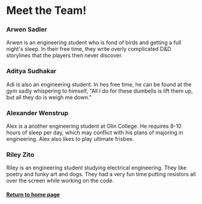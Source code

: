 # Meet the Team!

### Arwen Sadler

Arwen is an engineering student who is fond of birds and getting a full night's sleep. In their free time,
they write overly complicated D&D storylines that the players then never discover.

### Aditya Sudhakar

Adi is also an engineering student. In hes free time, he can be found at the gym sadly whispering to himself, "All I do for these dumbells is lift them up, but all they do is weigh me down."

### Alexander Wenstrup

Alex is a another engineering student at Olin College. He requires 8-10 hours of sleep per day, 
which may conflict with his plans of majoring in engineering. Alex also likes to play ultimate frisbee.

### Riley Zito

Riley is an engineering student studying electrical engineering. They like poetry and funky art
and dogs. They had a very fun time putting resistors all over the screen while working on the code.

#### [Return to home page](index.md)
